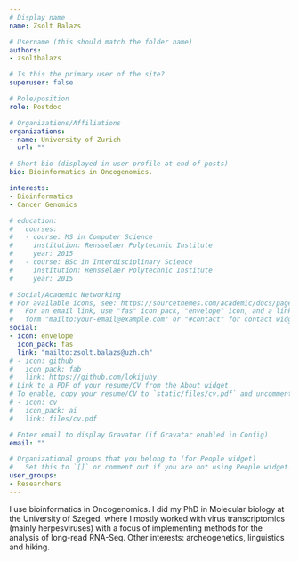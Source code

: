 ```yaml
---
# Display name
name: Zsolt Balazs

# Username (this should match the folder name)
authors:
- zsoltbalazs

# Is this the primary user of the site?
superuser: false

# Role/position
role: Postdoc

# Organizations/Affiliations
organizations:
- name: University of Zurich
  url: ""

# Short bio (displayed in user profile at end of posts)
bio: Bioinformatics in Oncogenomics.

interests:
- Bioinformatics
- Cancer Genomics

# education:
#   courses:
#   - course: MS in Computer Science
#     institution: Rensselaer Polytechnic Institute
#     year: 2015
#   - course: BSc in Interdisciplinary Science
#     institution: Rensselaer Polytechnic Institute
#     year: 2015

# Social/Academic Networking
# For available icons, see: https://sourcethemes.com/academic/docs/page-builder/#icons
#   For an email link, use "fas" icon pack, "envelope" icon, and a link in the
#   form "mailto:your-email@example.com" or "#contact" for contact widget.
social:
- icon: envelope
  icon_pack: fas
  link: "mailto:zsolt.balazs@uzh.ch"
# - icon: github
#   icon_pack: fab
#   link: https://github.com/lokijuhy
# Link to a PDF of your resume/CV from the About widget.
# To enable, copy your resume/CV to `static/files/cv.pdf` and uncomment the lines below.
# - icon: cv
#   icon_pack: ai
#   link: files/cv.pdf

# Enter email to display Gravatar (if Gravatar enabled in Config)
email: ""

# Organizational groups that you belong to (for People widget)
#   Set this to `[]` or comment out if you are not using People widget.
user_groups:
- Researchers
---
```


I use bioinformatics in Oncogenomics. I did my PhD in Molecular biology at the University of Szeged, where I mostly worked with virus transcriptomics (mainly herpesviruses) with a focus of implementing methods for the analysis of long-read RNA-Seq. Other interests: archeogenetics, linguistics and hiking.
